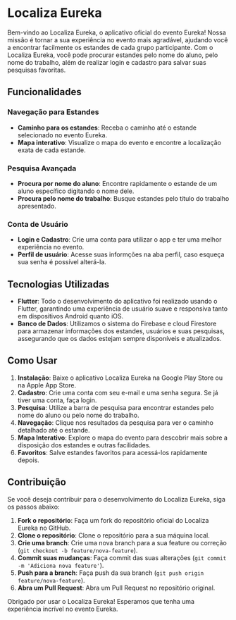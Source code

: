 # Localiza Eureka

Bem-vindo ao Localiza Eureka, o aplicativo oficial do evento Eureka! Nossa missão é tornar a sua experiência no evento mais agradável, ajudando você a encontrar facilmente os estandes de cada grupo participante. Com o Localiza Eureka, você pode procurar estandes pelo nome do aluno, pelo nome do trabalho, além de realizar login e cadastro para salvar suas pesquisas favoritas.

## Funcionalidades

### Navegação para Estandes
- **Caminho para os estandes**: Receba o caminho até o estande selecionado no evento Eureka.
- **Mapa interativo**: Visualize o mapa do evento e encontre a localização exata de cada estande.

### Pesquisa Avançada
- **Procura por nome do aluno**: Encontre rapidamente o estande de um aluno específico digitando o nome dele.
- **Procura pelo nome do trabalho**: Busque estandes pelo título do trabalho apresentado.

### Conta de Usuário
- **Login e Cadastro**: Crie uma conta para utilizar o app e ter uma melhor experiência no evento.
- **Perfil de usuário**:  Acesse suas informções na aba perfil, caso esqueça sua senha é possível alterá-la.

## Tecnologias Utilizadas

- **Flutter**: Todo o desenvolvimento do aplicativo foi realizado usando o Flutter, garantindo uma experiência de usuário suave e responsiva tanto em dispositivos Android quanto iOS.
- **Banco de Dados**: Utilizamos o sistema do Firebase e cloud Firestore para armazenar informações dos estandes, usuários e suas pesquisas, assegurando que os dados estejam sempre disponíveis e atualizados.

## Como Usar

1. **Instalação**: Baixe o aplicativo Localiza Eureka na Google Play Store ou na Apple App Store.
2. **Cadastro**: Crie uma conta com seu e-mail e uma senha segura. Se já tiver uma conta, faça login.
3. **Pesquisa**: Utilize a barra de pesquisa para encontrar estandes pelo nome do aluno ou pelo nome do trabalho.
4. **Navegação**: Clique nos resultados da pesquisa para ver o caminho detalhado até o estande.
5. **Mapa Interativo**: Explore o mapa do evento para descobrir mais sobre a disposição dos estandes e outras facilidades.
6. **Favoritos**: Salve estandes favoritos para acessá-los rapidamente depois.

## Contribuição

Se você deseja contribuir para o desenvolvimento do Localiza Eureka, siga os passos abaixo:

1. **Fork o repositório**: Faça um fork do repositório oficial do Localiza Eureka no GitHub.
2. **Clone o repositório**: Clone o repositório para a sua máquina local.
3. **Crie uma branch**: Crie uma nova branch para a sua feature ou correção (`git checkout -b feature/nova-feature`).
4. **Commit suas mudanças**: Faça commit das suas alterações (`git commit -m 'Adiciona nova feature'`).
5. **Push para a branch**: Faça push da sua branch (`git push origin feature/nova-feature`).
6. **Abra um Pull Request**: Abra um Pull Request no repositório original.

Obrigado por usar o Localiza Eureka! Esperamos que tenha uma experiência incrível no evento Eureka.
